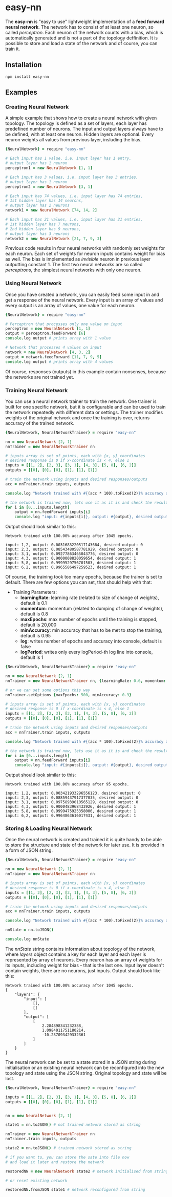 # easy-nn

The __easy-nn__ is "easy to use" lightweight implementation of a __feed forward neural network__.
The network has to consist of at least one neuron, so called _perceptron_. Each neuron of the network
counts with a bias, which is automatically generated and is not a part of the topology deffinition.
It is possible to store and load a state of the network and of course, you can train it.

## Installation

	npm install easy-nn

## Examples

### Creating Neural Network

A simple example that shows how to create a neural network with given topology. The topology
is defined as a set of layers, each layer has predefined number of neurons. The input
and output layers always have to be defined, with at least one neuron. Hidden layers are optional.
Every neuron weights all values from previous layer, insluding the bias.

```coffeescript
{NeuralNetwork} = require "easy-nn"

# Each input has 1 value, i.e. input layer has 1 entry,
# output layer has 1 neuron
perceptron1 = new NeuralNetwork [1, 1]

# Each input has 3 values, i.e. input layer has 3 entries,
# output layer has 1 neuron
perceptron2 = new NeuralNetwork [3, 1]

# Each input has 74 values, i.e. input layer has 74 entries,
# 1st hidden layer has 14 neurons,
# output layer has 2 neurons
network1 = new NeuralNetwork [74, 14, 2]

# Each input has 21 values, i.e. input layer has 21 entries,
# 1st hidden layer has 7 neurons,
# 2nd hidden layer has 9 neurons,
# output layer has 3 neurons
network2 = new NeuralNetwork [21, 7, 9, 3]
```

Previous code results in four neural networks with randomly set weights for each neuron.
Each set of weights for neuron inputs contains weight for bias as well. The bias is
implemented as _invisible_ neuron in previous layer outputting constant 1. The first two
neural networks are so called _perceptrons_, the simplest neural networks with only one neuron.


### Using Neural Network

Once you have created a network, you can easily feed some input in and get a response
of the neural network. Every input is an array of values and every output is an array
of values, one value for each neuron.

```coffeescript
{NeuralNetwork} = require "easy-nn"

# Perceptron that processes only one value on input
perceptron = new NeuralNetwork [1, 1]
output = perceptron.feedForward [6]
console.log output # prints array with 1 value

# Network that processes 4 values on input
network = new NeuralNetwork [4, 3, 2]
output = network.feedForward [11, 7, 9, 5]
console.log output # prints array with 4 values
```

Of course, responses (outputs) in this example contain nonsenses, because the networks
are not trained yet.

### Training Neural Network

You can use a neural network trainer to train the network. One trainer is built for
one specific network, but it is configurable and can be used to train the network repeatedly
with different data or settings. The trainer modifies weights of the original network and
once the training is over, returns accuracy of the trained network.

```coffeescript
{NeuralNetwork, NeuralNetworkTrainer} = require "easy-nn"

nn = new NeuralNetwork [2, 1]
nnTrainer = new NeuralNetworkTrainer nn

# inputs array is set of points, each with {x, y} coordinates
# desired response is 0 if x-coordinate is < 4, else 1
inputs = [[1, 2], [2, 3], [3, 1], [4, 3], [5, 8], [6, 2]]
outputs = [[0], [0], [0], [1], [1], [1]]

# train the network using inputs and desired responses/outputs
acc = nnTrainer.train inputs, outputs

console.log "Network trained with #{(acc * 100).toFixed(2)}% accuracy after #{nnTrainer.epochs} epochs.\n"

# the network is trained now, lets use it as it is and check the results
for i in [0...inputs.length]
	output = nn.feedForward inputs[i]
	console.log "input: #{inputs[i]}, output: #{output}, desired output: #{outputs[i]}"
```
Output should look similar to this:

	Network trained with 100.00% accuracy after 1045 epochs.

	input: 1,2, output: 0.0031683220517143684, desired output: 0
	input: 2,3, output: 0.08543480587781929, desired output: 0
	input: 3,1, output: 0.09277863465043776, desired output: 0
	input: 4,3, output: 0.9000008820059654, desired output: 1
	input: 5,8, output: 0.9999529756701503, desired output: 1
	input: 6,2, output: 0.9965586497259523, desired output: 1

Of course, the training took too many epochs, because the trainer is set to default. There
are few options you can set, that should help with that:

* Training Parameters:
	* __learningRate__: learning rate (related to size of change of weights), default is 0.1
	* __momentum__: momentum (related to dumping of change of weights), default is 0.8
	* __maxEpochs__: max number of epochs until the training is stopped, default is 20,000
	* __minAccuracy__: min accuracy that has to be met to stop the training, default is 0.95
	* __log__: writes number of epochs and accuracy into console, default is false
	* __logPeriod__: writes only every logPeriod-th log line into console, default is 1

```coffeescript
{NeuralNetwork, NeuralNetworkTrainer} = require "easy-nn"

nn = new NeuralNetwork [2, 1]
nnTrainer = new NeuralNetworkTrainer nn, {learningRate: 0.6, momentum: 0.8}

# or we can set some options this way
nnTrainer.setOptions {maxEpochs: 500, minAccuracy: 0.9}

# inputs array is set of points, each with {x, y} coordinates
# desired response is 0 if x-coordinate is < 4, else 1
inputs = [[1, 2], [2, 3], [3, 1], [4, 3], [5, 8], [6, 2]]
outputs = [[0], [0], [0], [1], [1], [1]]

# train the network using inputs and desired responses/outputs
acc = nnTrainer.train inputs, outputs

console.log "Network trained with #{(acc * 100).toFixed(2)}% accuracy after #{nnTrainer.epochs} epochs.\n"

# the network is trained now, lets use it as it is and check the results
for i in [0...inputs.length]
	output = nn.feedForward inputs[i]
	console.log "input: #{inputs[i]}, output: #{output}, desired output: #{outputs[i]}"
```

Output should look similar to this:

	Network trained with 100.00% accuracy after 95 epochs.

	input: 1,2, output: 0.003421933296556123, desired output: 0
	input: 2,3, output: 0.08859437917377035, desired output: 0
	input: 3,1, output: 0.09758939010565129, desired output: 0
	input: 4,3, output: 0.9000483968432926, desired output: 1
	input: 5,8, output: 0.9999475925358006, desired output: 1
	input: 6,2, output: 0.9964863616017431, desired output: 1

### Storing & Loading Neural Network

Once the neural network is created and trained it is quite handy to be able to store the
structure and state of the network for later use. It is provided in a form of JSON string.

```coffeescript
{NeuralNetwork, NeuralNetworkTrainer} = require "easy-nn"

nn = new NeuralNetwork [2, 1]
nnTrainer = new NeuralNetworkTrainer nn

# inputs array is set of points, each with {x, y} coordinates
# desired response is 0 if x-coordinate is < 4, else 1
inputs = [[1, 2], [2, 3], [3, 1], [4, 3], [5, 8], [6, 2]]
outputs = [[0], [0], [0], [1], [1], [1]]

# train the network using inputs and desired responses/outputs
acc = nnTrainer.train inputs, outputs

console.log "Network trained with #{(acc * 100).toFixed(2)}% accuracy after #{nnTrainer.epochs} epochs.\n"

nnState = nn.toJSON()

console.log nnState

```

The _nnState_ string contains information about topology of the network, where _layers_ object
contains a key for each layer and each layer is represented by array of neurons. Every neuron
has an array of weights for its inputs, including weight for bias - that is the last one.
Input layer doesn't contain weights, there are no neurons, just inputs. Output should look like this:

	Network trained with 100.00% accuracy after 1045 epochs.
	{
		"layers": {
			"input": [
				[],
				[]
			],
			"output": [
				[
					2.284898341232388,
					1.0984011751180214,
					-10.237093429332361
				]
			]
		}
	}


The neural network can be set to a state stored in a JSON string during initialisation
or an existing neural network can be reconfigured into the new topology and state
using the JSON string. Original topology and state will be lost.

```coffeescript
{NeuralNetwork, NeuralNetworkTrainer} = require "easy-nn"

inputs = [[1, 2], [2, 3], [3, 1], [4, 3], [5, 8], [6, 2]]
outputs = [[0], [0], [0], [1], [1], [1]]


nn = new NeuralNetwork [2, 1]

state1 = nn.toJSON() # not trained network stored as string

nnTrainer = new NeuralNetworkTrainer nn
nnTrainer.train inputs, outputs

state2 = nn.toJSON() # trained network stored as string

# if you want to, you can store the sate into file now
# and load it later and restore the network

restoredNN = new NeuralNetwork state2 # network initialised from string

# or reset existing network

restoredNN.fromJSON state1 # network reconfigured from string
```